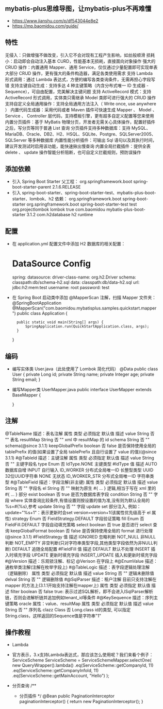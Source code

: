## mybatis-plus思维导图，让mybatis-plus不再难懂
- https://www.jianshu.com/p/df543044e8e2
- https://mp.baomidou.com/guide/


## 特性
   无侵入：只做增强不做改变，引入它不会对现有工程产生影响，如丝般顺滑
   损耗小：启动即会自动注入基本 CURD，性能基本无损耗，直接面向对象操作
   强大的 CRUD 操作：内置通用 Mapper、通用 Service，仅仅通过少量配置即可实现单表大部分 CRUD 操作，更有强大的条件构造器，满足各类使用需求
   支持 Lambda 形式调用：通过 Lambda 表达式，方便的编写各类查询条件，无需再担心字段写错
   支持主键自动生成：支持多达 4 种主键策略（内含分布式唯一 ID 生成器 - Sequence），可自由配置，完美解决主键问题
   支持 ActiveRecord 模式：支持 ActiveRecord 形式调用，实体类只需继承 Model 类即可进行强大的 CRUD 操作
   支持自定义全局通用操作：支持全局通用方法注入（ Write once, use anywhere ）
   内置代码生成器：采用代码或者 Maven 插件可快速生成 Mapper 、 Model 、 Service 、 Controller 层代码，支持模板引擎，更有超多自定义配置等您来使用
   内置分页插件：基于 MyBatis 物理分页，开发者无需关心具体操作，配置好插件之后，写分页等同于普通 List 查询
   分页插件支持多种数据库：支持 MySQL、MariaDB、Oracle、DB2、H2、HSQL、SQLite、Postgre、SQLServer2005、SQLServer 等多种数据库
   内置性能分析插件：可输出 Sql 语句以及其执行时间，建议开发测试时启用该功能，能快速揪出慢查询
   内置全局拦截插件：提供全表 delete 、 update 操作智能分析阻断，也可自定义拦截规则，预防误操作

## 添加依赖
- 引入 Spring Boot Starter 父工程：
    <parent>
        <groupId>org.springframework.boot</groupId>
        <artifactId>spring-boot-starter-parent</artifactId>
        <version>2.1.6.RELEASE</version>
        <relativePath/>
    </parent>
- 引入 spring-boot-starter、spring-boot-starter-test、mybatis-plus-boot-starter、lombok、h2 依赖：
    <dependencies>
        <dependency>
            <groupId>org.springframework.boot</groupId>
            <artifactId>spring-boot-starter</artifactId>
        </dependency>
        <dependency>
            <groupId>org.springframework.boot</groupId>
            <artifactId>spring-boot-starter-test</artifactId>
            <scope>test</scope>
        </dependency>
        <dependency>
            <groupId>org.projectlombok</groupId>
            <artifactId>lombok</artifactId>
            <optional>true</optional>
        </dependency>
        <dependency>
            <groupId>com.baomidou</groupId>
            <artifactId>mybatis-plus-boot-starter</artifactId>
            <version>3.1.2</version>
        </dependency>
        <dependency>
            <groupId>com.h2database</groupId>
            <artifactId>h2</artifactId>
            <scope>runtime</scope>
        </dependency>
    </dependencies>
    
## 配置
- 在 application.yml 配置文件中添加 H2 数据库的相关配置：
    # DataSource Config
    spring:
      datasource:
        driver-class-name: org.h2.Driver
        schema: classpath:db/schema-h2.sql
        data: classpath:db/data-h2.sql
        url: jdbc:h2:mem:test
        username: root
        password: test
- 在 Spring Boot 启动类中添加 @MapperScan 注解，扫描 Mapper 文件夹：
    @SpringBootApplication
    @MapperScan("com.baomidou.mybatisplus.samples.quickstart.mapper")
    public class Application {
    
        public static void main(String[] args) {
            SpringApplication.run(QuickStartApplication.class, args);
        }
    }
## 编码
- 编写实体类 User.java（此处使用了 Lombok 简化代码）
  @Data
  public class User {
      private Long id;
      private String name;
      private Integer age;
      private String email;
  }
- 编写Mapper类 UserMapper.java
  public interface UserMapper extends BaseMapper<User> {
  
  }
  
## 注解
  @TableName
  描述：表名注解
  属性	             类型	必须指定	默认值	描述
  value	            String	   否	  ""	表名
  resultMap	        String	   否	  ""	xml 中 resultMap 的 id
  schema	        String	   否	  ""	schema(@since 3.1.1)
  keepGlobalPrefix	boolean    否	false	是否保持使用全局的 tablePrefix 的值(如果设置了全局 tablePrefix 且自行设置了 value 的值)(@since 3.1.1)
  #@TableId
  描述：主键注解
  属性	 类型	必须指定	 默认值	         描述
  value	 String	   否	  ""	        主键字段名
  type	 Enum	   否	  IdType.NONE	主键类型
  #IdType
  值	描述
  AUTO	数据库自增
  INPUT	自行输入
  ID_WORKER	分布式全局唯一ID 长整型类型
  UUID	32位UUID字符串
  NONE	无状态
  ID_WORKER_STR	分布式全局唯一ID 字符串类型
  #@TableField
  描述：字段注解(非主键)
  属性	类型	必须指定	默认值	描述
  value	String	否	""	字段名
  el	String	否	""	映射为原生 #{ ... } 逻辑,相当于写在 xml 里的 #{ ... } 部分
  exist	boolean	否	true	是否为数据库表字段
  condition	String	否	""	字段 where 实体查询比较条件,有值设置则按设置的值为准,没有则为默认全局的 %s=#{%s},参考
  update	String	否	""	字段 update set 部分注入, 例如：update="%s+1"：表示更新时会set version=version+1(该属性优先级高于 el 属性)
  strategy	Enum	否	FieldStrategy.DEFAULT	字段验证策略
  fill	Enum	否	FieldFill.DEFAULT	字段自动填充策略
  select	boolean	否	true	是否进行 select 查询
  keepGlobalFormat	boolean	否	false	是否保持使用全局的 format 进行处理(@since 3.1.1)
  #FieldStrategy
  值	描述
  IGNORED	忽略判断
  NOT_NULL	非NULL判断
  NOT_EMPTY	非空判断(只对字符串类型字段,其他类型字段依然为非NULL判断)
  DEFAULT	追随全局配置
  #FieldFill
  值	描述
  DEFAULT	默认不处理
  INSERT	插入时填充字段
  UPDATE	更新时填充字段
  INSERT_UPDATE	插入和更新时填充字段
  #@Version
  描述：乐观锁注解、标记 @Verison 在字段上
  #@EnumValue
  描述：通枚举类注解(注解在枚举字段上)
  #@TableLogic
  描述：表字段逻辑处理注解（逻辑删除）
  属性	类型	必须指定	默认值	描述
  value	String	否	""	逻辑未删除值
  delval	String	否	""	逻辑删除值
  #@SqlParser
  描述：租户注解 目前只支持注解在 mapper 的方法上(3.1.1开始支持注解在mapper上)
  属性	类型	必须指定	默认值	描述
  filter	boolean	否	false	true: 表示过滤SQL解析，即不会进入ISqlParser解析链，否则会进解析链并追加例如tenant_id等条件
  #@KeySequence
  描述：序列主键策略 oracle
  属性：value、resultMap
  属性	类型	必须指定	默认值	描述
  value	String	否	""	序列名
  clazz	Class	否	Long.class	id的类型, 可以指定String.class，这样返回的Sequence值是字符串"1"
  
 



## 操作教程
- Lambda
- 官方表示，3.x支持Lambda表达式，那应该怎么使用呢？我们来看个例子：
  ServiceScheme ServiceScheme = ServiceSchemeMapper.selectOne(
                  new QueryWrapper<ServiceScheme>().lambda()
                          .eq(ServiceScheme::getCompanyId, 11)
                          .eq(ServiceScheme::getCompanyInfoId, 11)
                          .eq(ServiceScheme::getMainAccount, "Hello")
  );
          
- 分页查询
    /**
     * 分页插件
     */
    @Bean
    public PaginationInterceptor paginationInterceptor() {
        return new PaginationInterceptor();
    }